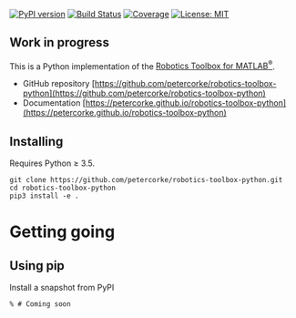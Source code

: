 [![PyPI version](https://badge.fury.io/py/roboticstoolbox-python.svg)](https://badge.fury.io/py/roboticstoolbox-python)
[![Build Status](https://github.com/petercorke/robotics-toolbox-python/workflows/build/badge.svg?branch=master)](https://github.com/petercorke/robotics-toolbox-python/actions?query=workflow%3Abuild)
[![Coverage](https://codecov.io/gh/petercorke/robotics-toolbox-python/branch/master/graph/badge.svg)](https://codecov.io/gh/petercorke/robotics-toolbox-python)
[![License: MIT](https://img.shields.io/badge/License-MIT-yellow.svg)](https://opensource.org/licenses/MIT)

## Work in progress

This is a Python implementation of the [Robotics Toolbox for MATLAB<sup>&reg;</sup>](https://github.com/petercorke/robotics-toolbox-matlab).

* GitHub repository [https://github.com/petercorke/robotics-toolbox-python](https://github.com/petercorke/robotics-toolbox-python)      
* Documentation [https://petercorke.github.io/robotics-toolbox-python](https://petercorke.github.io/robotics-toolbox-python)

## Installing

Requires Python ≥ 3.5.

```shell script
git clone https://github.com/petercorke/robotics-toolbox-python.git
cd robotics-toolbox-python
pip3 install -e .
```

# Getting going

## Using pip

Install a snapshot from PyPI

```
% # Coming soon
```
